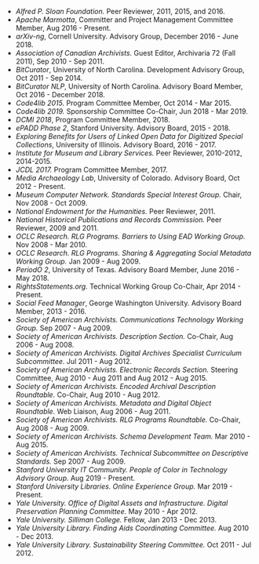 * *Alfred P. Sloan Foundation.* Peer Reviewer, 2011, 2015, and 2016.
* *Apache Marmotta*, Committer and Project Management Committee Member, Aug 2016 - Present.
* *arXiv-ng*, Cornell University. Advisory Group, December 2016 - June 2018.
* *Association of Canadian Archivists.* Guest Editor, Archivaria 72 (Fall 2011), Sep 2010 - Sep 2011.
* *BitCurator*, University of North Carolina. Development Advisory Group, Oct 2011 - Sep 2014.
* *BitCurator NLP*, University of North Carolina. Advisory Board Member, Oct 2016 - December 2018.
* *Code4lib 2015.* Program Committee Member, Oct 2014 - Mar 2015.
* *Code4lib 2019.* Sponsorship Committee Co-Chair, Jun 2018 - Mar 2019.
* *DCMI 2018*, Program Committee Member, 2018.
* *ePADD Phase 2*, Stanford University. Advisory Board, 2015 - 2018.
* *Exploring Benefits for Users of Linked Open Data for Digitized Special Collections*, University of Illinois. Advisory Board, 2016 - 2017.
* *Institute for Museum and Library Services.* Peer Reviewer, 2010-2012, 2014-2015.
* *JCDL 2017.* Program Committee Member, 2017.
* *Media Archaeology Lab*, University of Colorado. Advisory Board, Oct 2012 - Present.
* *Museum Computer Network. Standards Special Interest Group.* Chair, Nov 2008 - Oct 2009.
* *National Endowment for the Humanities.* Peer Reviewer, 2011.
* *National Historical Publications and Records Commission.* Peer Reviewer, 2009 and 2011.
* *OCLC Research. RLG Programs. Barriers to Using EAD Working Group.* Nov 2008 - Mar 2010.
* *OCLC Research. RLG Programs. Sharing &amp; Aggregating Social Metadata Working Group.* Jan 2009 - Aug 2009.
* *PeriodO 2*, University of Texas. Advisory Board Member, June 2016 - May 2018.
* *RightsStatements.org.* Technical Working Group Co-Chair, Apr 2014 - Present.
* *Social Feed Manager*, George Washington University. Advisory Board Member, 2013 - 2016.
* *Society of American Archivists. Communications Technology Working Group.* Sep 2007 - Aug 2009.
* *Society of American Archivists. Description Section.* Co-Chair, Aug 2006 - Aug 2008.
* *Society of American Archivists. Digital Archives Specialist Curriculum Subcommittee.* Jul 2011 - Aug 2012.
* *Society of American Archivists. Electronic Records Section.* Steering Committee, Aug 2010 - Aug 2011 and Aug 2012 - Aug 2015.
* *Society of American Archivists. Encoded Archival Description Roundtable.* Co-Chair, Aug 2010 - Aug 2012.
* *Society of American Archivists. Metadata and Digital Object Roundtable.* Web Liaison, Aug 2006 - Aug 2011.
* *Society of American Archivists. RLG Programs Roundtable.* Co-Chair, Aug 2008 - Aug 2009.
* *Society of American Archivists. Schema Development Team.* Mar 2010 - Aug 2015.
* *Society of American Archivists. Technical Subcommittee on Descriptive Standards.* Sep 2007 - Aug 2009.
* *Stanford University IT Community. People of Color in Technology Advisory Group.* Aug 2019 - Present.
* *Stanford University Libraries. Online Experience Group.* Mar 2019 - Present.
* *Yale University. Office of Digital Assets and Infrastructure. Digital Preservation Planning Committee.* May 2010 - Apr 2012.
* *Yale University. Silliman College.* Fellow, Jan 2013 - Dec 2013.
* *Yale University Library. Finding Aids Coordinating Committee.* Aug 2010 - Dec 2013.
* *Yale University Library. Sustainability Steering Committee.* Oct 2011 - Jul 2012.
